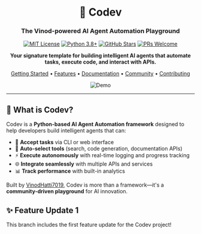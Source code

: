 <div align="center">

# 🚀 Codev

### The Vinod-powered AI Agent Automation Playground

[![MIT License](https://img.shields.io/badge/License-MIT-green.svg)](https://choosealicense.com/licenses/mit/)
[![Python 3.8+](https://img.shields.io/badge/python-3.8+-blue.svg)](https://www.python.org/downloads/)
[![GitHub Stars](https://img.shields.io/github/stars/VinodHatti7019/Codev?style=social)](https://github.com/VinodHatti7019/Codev/stargazers)
[![PRs Welcome](https://img.shields.io/badge/PRs-welcome-brightgreen.svg)](http://makeapullrequest.com)

**Your signature template for building intelligent AI agents that automate tasks, execute code, and interact with APIs.**

[Getting Started](#-quick-start) • [Features](#-key-features) • [Documentation](#-documentation) • [Community](#-community) • [Contributing](#-contributing)

![Demo](https://via.placeholder.com/800x400/0d1117/58a6ff?text=Codev+Demo+Coming+Soon)

</div>

---

## 🎯 What is Codev?

Codev is a **Python-based AI Agent Automation framework** designed to help developers build intelligent agents that can:

- 🤖 **Accept tasks** via CLI or web interface
- 🔧 **Auto-select tools** (search, code generation, documentation APIs)
- ⚡ **Execute autonomously** with real-time logging and progress tracking
- 🌐 **Integrate seamlessly** with multiple APIs and services
- 📊 **Track performance** with built-in analytics

Built by [VinodHatti7019](https://github.com/VinodHatti7019), Codev is more than a framework—it's a **community-driven playground** for AI innovation.

## ✨ Feature Update 1

This branch includes the first feature update for the Codev project!
